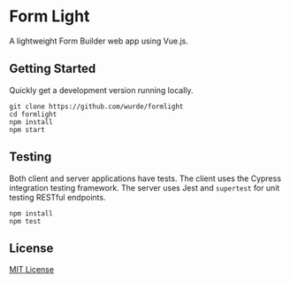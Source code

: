 # Form Light

A lightweight Form Builder web app using Vue.js.

## Getting Started

Quickly get a development version running locally.

```
git clone https://github.com/wurde/formlight
cd formlight
npm install
npm start
```

## Testing

Both client and server applications have tests. The client
uses the Cypress integration testing framework. The server
uses Jest and `supertest` for unit testing RESTful endpoints.

```
npm install
npm test
```

## License

[MIT License](LICENSE)
